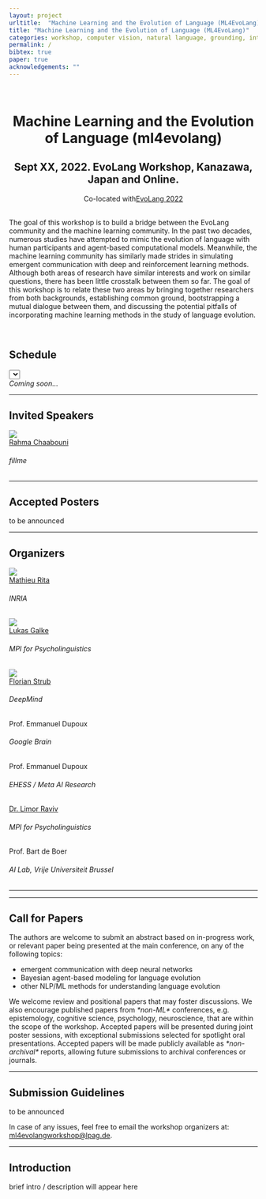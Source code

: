 ```yaml
---
layout: project
urltitle:  "Machine Learning and the Evolution of Language (ML4EvoLang)"
title: "Machine Learning and the Evolution of Language (ML4EvoLang)"
categories: workshop, computer vision, natural language, grounding, interaction, machine learning, vigil, naacl, 2021
permalink: /
bibtex: true
paper: true
acknowledgements: ""
---
```


<br />
<div class="row">
  <div class="col-xs-12">
    <center><h1>Machine Learning and the Evolution of Language (ml4evolang)</h1></center>
    <center><h2>Sept XX, 2022. EvoLang Workshop, Kanazawa, Japan and Online.</h2></center>
    <center>Co-located with<a href="https://sites.google.com/view/joint-conf-language-evolution/home" target="_blank">EvoLang 2022</a></center>
    <!--center>Ask the panelists! Submit your questions at <a href="https://app.sli.do/event/zf5ggt9a/live/questions" target="_blank">sli.do</a>.</center-->
  </div>
</div>

<br />

<div class="row">
    <div class="col-xs-12">
        <p>
        The goal of this workshop is to build a bridge between the EvoLang community and the machine learning community. In the past two decades, numerous studies have attempted to mimic the evolution of language with human participants and agent-based computational models. Meanwhile, the machine learning community has similarly made strides in simulating emergent communication with deep and reinforcement learning methods. Although both areas of research have similar interests and work on similar questions, there has been little crosstalk between them so far. The goal of this workshop is to relate these two areas by bringing together researchers from both backgrounds, establishing common ground, bootstrapping a mutual dialogue between them, and discussing the potential pitfalls of incorporating machine learning methods in the study of language evolution.
        </p>
    </div>
</div>

<br />

<div class="row" id="schedule">
  <div class="col-md-4 col-xs-12">
    <h2>Schedule</h2>
  </div>
  <div class="col-md-8 col-xs-12">
      <select id="timezone-select" class="form-control"></select>
  </div>
</div>
<div class="row">
  <i>Coming soon...</i>
  <!-- <div class="col-xs-12"> -->
  <!--   <table class="table table-striped" id="schedule-table"> -->
  <!--   <tbody> -->
  <!--   <tr> <th scope="row" data-time="08:50">08:50 AM</th> <td>Opening Remarks</td></tr> -->
  <!--   <tr> <th scope="row" data-time="09:00">09:00 AM</th> <td> -->
  <!--     Talk 1: Roger Levy<br />Semantics, Pragmatics, and Context in Human Grounded Language Understanding -->
  <!--     <a data-toggle="collapse" href="#schedule-talk1" aria-cexpanded="false" aria-controls="schedule-talk1">[Abstract]</a> -->
  <!--     <a target="_blank" href="/static/slides-2021/roger_levy.pdf">[Slides]</a> -->
  <!--     <div class="collapse" id="schedule-talk1"> -->
  <!--       Abstract: Computational systems for grounded language understanding have seen impressive advances over the last decade, due largely to advances in multimodal datasets, neural and symbolic modeling techniques, and computational power. But human meaning interpretation in grounded contexts remains far deeper and more sophisticated. In this talk I describe several recent studies in our research group that illustrate the subtlety and richness of human meaning interpretation using very simple, experimentally controlled utterances and visual grounding contexts. These studies shed light on the compositional structure of the semantic representations underlying human language comprehension, their relationship with the pragmatic inference mechanisms that support contextually conditioned interpretation, and the likely requirements for truly human-like language understanding in artificial systems. -->
  <!--     </div> -->
  <!--   </td></tr> -->
  <!--   <tr> <th scope="row" data-time="09:45">09:45 AM</th> <td> -->
  <!--     Talk 2: Stefanie Tellex<br />Towards Complex Language in Partially Observed Environments -->
  <!--     <a data-toggle="collapse" href="#schedule-talk2" aria-cexpanded="false" aria-controls="schedule-talk2">[Abstract]</a> -->
  <!--     <div class="collapse" id="schedule-talk2"> -->
  <!--       Abstract: Robots can act as a force multiplier for people, whether a robot assisting an astronaut with a repair on the International Space station, a UAV taking flight over our cities, or an autonomous vehicle driving through our streets. Existing approaches use action-based representations that do not capture the goal-based meaning of a language expression and do not generalize to partially observed environments.  The aim of my research program is to create autonomous robots that can understand complex goal-based commands and execute those commands in partially observed, dynamic environments.  I will describe demonstrations of object-search in a POMDP setting with information about object locations provided by language, and mapping between English and Linear Temporal Logic, enabling a robot to understand complex natural language commands in city-scale environments.  These advances represent steps towards robots that interpret complex natural language commands in partially observed environments using a decision theoretic framework. -->
  <!--     </div> -->
  <!--   </td></tr> -->
  <!--   <tr> <th scope="row" data-time="10:30">10:30 AM</th> <td>Break 1</td></tr> -->
  <!--   <tr> <th scope="row" data-time="11:00">11:00 AM</th> <td> -->
  <!--     Talk 3: Katerina Fragkiadaki<br />Linking Language with World Common Sense Using 3D Visual Feature Representations -->
  <!--     <a data-toggle="collapse" href="#schedule-talk3" aria-cexpanded="false" aria-controls="schedule-talk3">[Abstract]</a> -->
  <!--     <div class="collapse" id="schedule-talk3"> -->
  <!--       Abstract: To link language processing with spatial reasoning, we propose associating natural language utterances to a mental workspace of their meaning, encoded as 3-dimensional visual feature representations of the world scenes they describe. We learn such 3-dimensional visual representations---we call them visual imaginations--- by predicting images a mobile agent sees while moving around in the 3D world. The input image streams the agent collects are unprojected into egomotion-stable 3D scene feature maps of the scene, and projected from novel viewpoints to match the observed RGB image views in an end-to-end differentiable manner. We then train modular neural models to generate such 3D feature representations given language utterances, to localize the objects an utterance mentions in the 3D feature representation inferred from an image, and to predict the desired 3D object locations given a manipulation instruction. We empirically show the proposed models outperform by a large margin existing 2D models in spatial reasoning, referential object detection and instruction following, and generalize better across camera viewpoints and object arrangements. -->
  <!--     </div> -->
  <!--   </td> </tr> -->
  <!--   <tr> <th scope="row" data-time="11:45">11:45 AM</th> <td> -->
  <!--     Talk 4: Max Garagnani<br />Action-Perception Circuits for Word Learning and Semantic Grounding -->
  <!--     <a data-toggle="collapse" href="#schedule-talk4" aria-cexpanded="false" aria-controls="schedule-talk4">[Abstract]</a> -->
  <!--     <div class="collapse" id="schedule-talk4"> -->
  <!--       Abstract: Embodied semantic theories posit that word meaning is grounded in the perception and action systems of the human brain. Such theories are supported by a growing body of experimental results, indicating that processing of words belonging to specific semantic categories (e.g., visual object or motor action related, e.g. “sun” or “run”) leads to selective activation of corresponding modality-preferential areas.<br /> -->
  <!--       I highlight a deep, spiking neurocomputational architecture of the left-hemispheric fronto-temporal areas that has been used to simulate and explain putative brain processes underlying word learning and semantic grounding in action and perception. The model closely replicates neuroanatomical and neurobiological features of the relevant brain regions and implements exclusively mechanisms mimicking known cellular- and synaptic-level features of the mammalian cortex. Lastly I discuss some recent experimental evidence confirming the model’s main predictions and conclude by suggesting elements of a unifying theory for the emergence of cognition based on the spontaneous formation of cortically distributed action-perception circuits (APCs) in the brain. -->
  <!--     </div> -->
  <!--   </td></tr> -->
  <!--   <tr> <th scope="row" data-time="12:30">12:30 PM</th> <td>Break 2</td></tr> -->
  <!--   <tr> <th scope="row" data-time="13:00">13:00 PM</th> <td>Panel Discussion</td> </tr> -->
  <!--   <tr> <th scope="row" data-time="14:00">14:00 PM</th> <td>Break 3</td> </tr> -->
  <!--   <tr> <th scope="row" data-time="14:30">14:30 PM</th> <td> -->
  <!--     Talk 5: Yejin Choi<br />Grounded Causal Commonsense Reasoning -->
  <!--     <a data-toggle="collapse" href="#schedule-talk5" aria-cexpanded="false" aria-controls="schedule-talk5">[Abstract]</a> -->
  <!--     <a target="_blank" href="/static/slides-2021/yejin_choi.pdf">[Slides]</a> -->
  <!--     <div class="collapse" id="schedule-talk5"> -->
  <!--       Abstract: In this talk, we will consider Harnad’s symbol grounding problem from three different angles: learning the functional meaning of objects and actions through interactions in a 3D environment, learning the grounded meaning of more complex language by watching YouTube videos at extreme scale, and learning causal commonsense inferences of the visual scenes through a large-scale symbolic knowledge graph. -->
  <!--     </div> -->
  <!--   </td> </tr> -->
  <!--   <tr> <th scope="row" data-time="15:15">15:15 PM</th> <td> -->
  <!--     Talk 6: Justin Johnson<br />Learning Visual Representations from Language -->
  <!--     <a data-toggle="collapse" href="#schedule-6" aria-cexpanded="false" aria-controls="schedule-6">[Abstract]</a> -->
  <!--     <div class="collapse" id="schedule-6"> -->
  <!--       Abstract: Standard practice in vision+language is to treat multimodal vision+language tasks as downstream from vision: generic unimodal representations are combined for multimodal end tasks. In this talk I'll argue that this should be flipped: multimodal vision+language tasks should be used to learn powerful representations that can be transferred to downstream visual representation tasks. Our approach, termed VirTex, uses image captioning as a pretext task for learning visual features. When trained on COCO captions, VirTex learns representations that match or exceed supervised ImageNet pretraining on many downstream visual recognition tasks. I will also discuss our efforts to scale up this algorithm, for which we've created a new dataset of 11.7M high-quality images and natural-language captions. -->
  <!--     </div> -->
  <!--   </td> </tr> -->
  <!--   <tr> <th scope="row" data-time="16:00">16:00 PM</th> <td>Spotlight Presentations</td> </tr> -->
  <!--   <tr> <th scope="row" data-time="16:10">16:10 PM</th> <td>Poster</td> </tr> -->
  <!--   <tr> <th scope="row" data-time="17:30">17:30 PM</th> <td>Break</td> </tr> -->
  <!--   <tr> <th scope="row" data-time="18:00">18:00 PM</th> <td> -->
  <!--     Talk 7: Trevor Darrell (presented by Daniel Fried and Rudy Corona)<br />Modularity in Grounded Interaction -->
  <!--     <a data-toggle="collapse" href="#schedule-talk7" aria-cexpanded="false" aria-controls="schedule-talk7">[Abstract]</a> -->
  <!--     <a target="_blank" href="/static/slides-2021/fried_corona.pdf">[Slides]</a> -->
  <!--     <div class="collapse" id="schedule-talk7"> -->
  <!--       Abstract: Neural networks have made great strides in language grounding, but still leave room for improvement in robustness, ease of design, and interpretability. Modularity, a staple of complex system design, has the potential to help on all of these. We find that modular neural nets outperform their non-modular counterparts on a grounded collaborative dialogue task and in compositional generalization settings for embodied instruction following. -->
  <!--     </div> -->
  <!--   </td> </tr> -->
  <!--   <tr> <th scope="row" data-time="18:45">18:45 PM</th> <td> -->
  <!--     Talk 8: Sandra Waxman<br />How (and how early) do infants link language and cognition? -->
  <!--     <a data-toggle="collapse" href="#schedule-talk8" aria-cexpanded="false" aria-controls="schedule-talk8">[Abstract]</a> -->
  <!--     <div class="collapse" id="schedule-talk8"> -->
  <!--       Abstract: Language is a signature of our species. It is the pathway through which we share the contents of our minds, imagine new ideas and ignite them in others. But how, and how early, do infants link language and thought?  How do they identify which signals are part of their language and discover how these are linked to fundamental representations of objects and events? Infants begin to forge this language-cognition interface in the first months of life. Even before they say their first words, listening to human language promotes core cognitive capacities, including object categorization and rule-learning. Moreover, this precocious link emerges from a broader template that initially includes vocalizations of non-human primates, but is rapidly tuned specifically to human vocalizations. I’ll describe an exquisitely timed developmental cascade, fueled by both ‘nature’ and ‘nurture’, leading infants to discover increasingly precise links between language and cognition, and use this link to learn about their world. -->
  <!--     </div> -->
  <!--   </td> </tr> -->
  <!--   <tr> <th scope="row" data-time="19:30">19:30 PM</th> <td>Closing Remark</td> </tr> -->
  <!--   </tbody> -->
  <!--   </table> -->
  <!-- </div> -->
</div>

<hr />

<!-- <div class="row" id="dates"> -->
<!--   <div class="col-xs-12"> -->
<!--     <h2>Important Dates</h2> -->
<!--   </div> -->
<!-- </div> -->

<!-- <br> -->
<!-- <div class="row"> -->
<!--   <div class="col-xs-12"> -->
<!--     <table class="table table-striped"> -->
<!--       <tbody> -->
<!--         <tr> -->
<!--           <td>Paper Submission Deadline</td> -->
<!--           <td>to be announced</td> -->
<!--         </tr> -->
<!--         <tr> -->
<!--           <td>Decision Notifications</td> -->
<!--           <td>to be announced</td> -->
<!--         </tr> -->
<!--         <tr> -->
<!--           <td>Camera Ready Paper Deadline</td> -->
<!--           <td>May 15, 2021 (11:59 PM Pacific time)</td> -->
<!--         </tr> -->
<!--         <tr> -->
<!--           <td>Workshop</td> -->
<!--           <td>Between 5th and 8th of September, 2022</td> -->
<!--         </tr> -->
<!--       </tbody> -->
<!--     </table> -->
<!--   </div> -->
<!-- </div> -->

<!-- Speakers -->
<div class="row" id="speakers">
  <div class="col-xs-12">
    <h2>Invited Speakers</h2>
  </div>
</div>
<div class="row">
  <div class="col-xs-6 col-lg-3">
    <a href="https://rahmacha.github.io/">
      <img class="people-pic" src="{{ "/static/img/people/rahma-chaabouni.jpeg" | prepend:site.baseurl }}">
    </a>
    <div class="people-name">
      <a href="https://rahmacha.github.io/">Rahma Chaabouni</a>
      <h6>fillme</h6>
    </div>
  </div>
</div>

<hr />

<div class="row" id="accepted">
  <div class="col-xs-12">
    <h2>Accepted Posters</h2>
    <!-- <p>Note: 3 additional papers were accepted but are not listed here because of an anonymity period.</p> -->
    <p>to be announced</p>
  </div>
</div>
<ul class="paper-list">
    <!-- <li> -->
    <!--     <span class="paper-title">Do Videos Guide Translations?  Evaluation of a Video-Guided Machine Translation dataset</span><br> -->
    <!--     <span class="paper-authors">Zhishen Yang (Tokyo Institute of Technology); Tosho  Hirasawa (Tokyo Metropolitan University); Naoaki Okazaki (Tokyo Institute of Technology); Mamoru Komachi (Tokyo Metropolitan University)</span><br> -->
    <!--     <span class="paper-meta">[<a href="static/papers-2021/29.pdf">PDF</a>]</span> -->
    <!-- </li> -->
</ul>

<hr />

<!-- Organizers -->
<div class="row" id="organizers">
  <div class="col-xs-12">
    <h2>Organizers</h2>
  </div>
</div>
<div class="row">
  <div class="col-xs-6 col-lg-3">
    <a href="https://scholar.google.fr/citations?user=4VwTolgAAAAJ&hl=fr&oi=ao">
      <img class="people-pic" src="{{ "/static/img/people/mathieu-rita.jpeg" | prepend:site.baseurl }}">
    </a>
    <div class="people-name">
      <a href="https://scholar.google.fr/citations?user=4VwTolgAAAAJ&hl=fr&oi=ao">Mathieu Rita</a>
      <h6>INRIA</h6>
    </div>
  </div>
  <div class="col-xs-6 col-lg-3">
    <a href="https://lgalke.github.io/">
      <img class="people-pic" src="{{ "/static/img/people/Lukas-Galke.jpg" | prepend:site.baseurl }}">
    </a>
    <div class="people-name">
      <a href="https://lgalke.github.io">Lukas Galke</a>
      <h6>MPI for Psycholinguistics</h6>
    </div>
  </div>
  <div class="col-xs-6 col-lg-3">
    <a href="https://fstrub95.github.io/">
      <img class="people-pic" src="{{ "/static/img/people/florianstrub.png" | prepend:site.baseurl }}">
    </a>
    <div class="people-name">
      <a href="https://fstrub95.github.io/">Florian Strub</a>
      <h6>DeepMind</h6>
    </div>
  </div>
  <div class="col-xs-6 col-lg-3">
    <!-- <a href="https://fstrub95.github.io/"> -->
    <!--   <img class="people-pic" src="{{ "/static/img/people/florianstrub.png" | prepend:site.baseurl }}"> -->
    <!-- </a> -->
    <div class="people-name">
      Prof. Emmanuel Dupoux
      <h6>Google Brain</h6>
    </div>
  </div>
  <div class="col-xs-6 col-lg-3">
    <!-- <a href="https://fstrub95.github.io/"> -->
    <!--   <img class="people-pic" src="{{ "/static/img/people/florianstrub.png" | prepend:site.baseurl }}"> -->
    <!-- </a> -->
    <div class="people-name">
      Prof. Emmanuel Dupoux
      <h6>EHESS / Meta AI Research</h6>
    </div>
  </div>
  <div class="col-xs-6 col-lg-3">
    <!-- <a href="https://www.limorravivevolang.com/"> -->
    <!--   <img class="people-pic" src="{{ "/static/img/people/florianstrub.png" | prepend:site.baseurl }}"> -->
    <!-- </a> -->
    <div class="people-name">
      <a href="https://www.limorravivevolang.com/">Dr. Limor Raviv</a>
      <h6>MPI for Psycholinguistics</h6>
    </div>
  </div>
  <div class="col-xs-6 col-lg-3">
    <!-- <a href="https://fstrub95.github.io/"> -->
    <!--   <img class="people-pic" src="{{ "/static/img/people/florianstrub.png" | prepend:site.baseurl }}"> -->
    <!-- </a> -->
    <div class="people-name">
      Prof. Bart de Boer
      <h6>AI Lab, Vrije Universiteit Brussel</h6>
    </div>
  </div>
</div>

<hr />

<!-- Scientific Committee -->
<!-- <div class="row" id="scientific_committee"> -->
<!--   <div class="col-xs-12"> -->
<!--     <h2>Scientific Committee</h2> -->
<!--   </div> -->
<!-- </div> -->
<!-- <div class="row"> -->
<!--   <div class="col-xs-6 col-lg-3"> -->
<!--     <a href="https://mila.quebec/en/person/aaron-courville/"> -->
<!--       <img class="people-pic" src="{{ "/static/img/people/aaron-courville-dp.jpg" | prepend:site.baseurl }}"> -->
<!--     </a> -->
<!--     <div class="people-name"> -->
<!--       <a href="https://mila.quebec/en/person/aaron-courville/">Aaron Courville</a> -->
<!--       <h6>University of Montreal</h6> -->
<!--     </div> -->
<!--   </div> -->
<!--   <div class="col-xs-6 col-lg-3"> -->
<!--     <a href="http://www.mateuszmalinowski.com/"> -->
<!--       <img class="people-pic" src="{{ "/static/img/people/mateusz-malinowski-dp.jpeg" | prepend:site.baseurl }}"> -->
<!--     </a> -->
<!--     <div class="people-name"> -->
<!--       <a href="http://www.mateuszmalinowski.com/">Mateusz Malinowski</a> -->
<!--       <h6>DeepMind</h6> -->
<!--     </div> -->
<!--   </div> -->
<!--   <div class="col-xs-6 col-lg-3"> -->
<!--     <a href="http://www.lifl.fr/~pietquin/"> -->
<!--       <img class="people-pic" src="{{ "/static/img/people/olivier-pietquin-dp.jpg" | prepend:site.baseurl }}"> -->
<!--     </a> -->
<!--     <div class="people-name"> -->
<!--       <a href="http://www.lifl.fr/~pietquin/">Olivier Pietquin</a> -->
<!--       <h6>Google Brain</h6> -->
<!--     </div> -->
<!--   </div> -->
<!--   <div class="col-xs-6 col-lg-3"> -->
<!--     <a href="http://www-etud.iro.umontreal.ca/~devries/"> -->
<!--       <img class="people-pic" src="/static/img/people/harmdevries.jpg" /> -->
<!--     </a> -->
<!--     <div class="people-name"> -->
<!--       <a href="http://www-etud.iro.umontreal.ca/~devries/">Harm de Vries</a> -->
<!--       <h6>University of Montreal | Element AI</h6> -->
<!--     </div> -->
<!--   </div> -->
<!-- </div> -->

<!-- <hr /> -->

<!-- <div class="row"> -->
<!--   <div class="col-xs-12"> -->
<!--     <h2>Program Committee</h2> -->
<!--   </div> -->
<!-- </div> -->
<!-- <div class="row"> -->
<!--   <div class="col-xs-6"> -->
<!--     <ul> -->
<!--       <li>Abhishek Das (Facebook AI Research)</li> -->
<!--       <li>Adria Recasens (DeepMind)</li> -->
<!--       <li>Alane Suhr (Cornell)</li> -->
<!--       <li>Anna Potapenko (DeepMind)</li> -->
<!--       <li>Arjun Majumdar (Georgia Tech)</li> -->
<!--       <li>Cătălina Cangea (University of Cambridge)</li> -->
<!--       <li>Catherine Wong (Massachusetts Institute of Technology)</li> -->
<!--       <li>Christopher Davis (University of Cambridge)</li> -->
<!--       <li>Daniel Fried (UC Berkeley)</li> -->
<!--       <li>Drew Hudson (Stanford University)</li> -->
<!--       <li>Erik Wijmans (Georgia Tech)</li> -->
<!--       <li>Florian Strub (DeepMind)</li> -->
<!--       <li>Gabriel Ilharco (University of Washington)</li> -->
<!--       <li>Geoffrey Cideron (InstaDeep)</li> -->
<!--       <li>Hammad Ayyubi (Columbia University)</li> -->
<!--       <li>Hao Tan (University of North Carolina Chapel Hill)</li> -->
<!--       <li>Hao Wu (Fudan University)</li> -->
<!--       <li>Haoyue Shi (Toyota Technological Institute at Chicago)</li> -->
<!--       <li>Hedi Ben-younes (Sorbonne université)</li> -->
<!--       <li>Jack Hessel (Allen Institute for AI)</li> -->
<!--       <li>Jacob Krantz (Oregon State University)</li> -->
<!--       <li>Jean-Baptiste Alayrac (DeepMind)</li> -->
<!--     </ul> -->
<!--   </div> -->
<!--   <div class="col-xs-6"> -->
<!--     <ul> -->
<!--       <li>Jiayuan Mao (MIT)</li> -->
<!--       <li>Joel Ye (Georgia Tech)</li> -->
<!--       <li>Johan Ferret (Google Research, Brain Team)</li> -->
<!--       <li>Karan Desai (University of Michigan)</li> -->
<!--       <li>Lisa Anne Hendricks (DeepMind)</li> -->
<!--       <li>Luca Celotti (Université de Sherbrooke)</li> -->
<!--       <li>Mateusz Malinowski (DeepMind)</li> -->
<!--       <li>Mathieu Rita (École polytechnique)</li> -->
<!--       <li>Mathieu Seurin (University of Lille)</li> -->
<!--       <li>Meera Hahn (Georgia Institute of Technology)</li> -->
<!--       <li>Nicholas Tomlin (UC Berkeley)</li> -->
<!--       <li>Olivier Pietquin (2)</li> -->
<!--       <li>Peter Anderson (Google)</li> -->
<!--       <li>Rodolfo Corona (UC Berkeley)</li> -->
<!--       <li>Rowan Zellers (University of Washington)</li> -->
<!--       <li>Ryan Benmalek (Cornell University)</li> -->
<!--       <li>Sanjay Subramanian (Allen Institute for Artificial Intelligence)</li> -->
<!--       <li>Sidd Karamcheti (Stanford University)</li> -->
<!--       <li>Stefan Lee (Oregon State University)</li> -->
<!--       <li>Valts Blukis (Cornell University)</li> -->
<!--       <li>Volkan Cirik (Carnegie Mellon University)</li> -->
<!--     </ul> -->
<!--   </div> -->
<!-- </div> -->

<hr />

<!-- CfP -->
<div class="row" id="cfp">
  <div class="col-xs-12">
    <h2>Call for Papers</h2>
  </div>
</div>
<div class="row">
  <div class="col-xs-12">
    <p>
      The authors are welcome to submit an abstract based on in-progress work, or relevant paper being presented at the main conference, on any of the following topics:
    </p>
    <p>
          <ul>
            <li>emergent communication with deep neural networks</li>
            <li>Bayesian agent-based modeling for language evolution</li>
            <li>other NLP/ML methods for understanding language evolution</li>
          </ul>
      </p>
      <p>We welcome review and positional papers that may foster discussions. We also encourage published papers from <i>*non-ML*</i> conferences, e.g. epistemology, cognitive science, psychology, neuroscience, that are within the scope of the workshop. Accepted papers will be presented during joint poster sessions, with exceptional submissions selected for spotlight oral presentations. Accepted papers will be made publicly available as <i>*non-archival*</i> reports, allowing future submissions to archival conferences or journals. </p>
  </div>
</div>

<hr />

<!-- Submission -->
<div class="row" id="guidelines">
  <div class="col-xs-12">
    <h2>Submission Guidelines</h2>
  </div>
</div>
<div class="row">
    <div class="col-xs-12">
      <p>to be announced
            <!-- Please upload submissions at: <a style="color:#2980b9;font-weight:400;" href="https://cmt3.research.microsoft.com/VIGIL2021/">cmt3.research.microsoft.com/VIGIL2021</a>. -->
        </p>
    <ul>
      <!-- <li><b>Previously published work</b>: We welcome previously published papers from non-ML conferences, will also accept cross-submissions from ML conferences (including NAACL 2021) which are within the scope of the workshop without re-formatting. These specific papers do not have to be anonymous. They are eligible for poster sessions and will only have a very light review process.</li> -->
      <!-- <li><b>Unpublished work</b>: All submissions must be in PDF format. The submissions must be formated using the <a style="color:#2980b9;font-weight:400;" href="https://2021.naacl.org/calls/style-and-formatting/">NAACL 2021 LaTeX style file</a>. Submissions are limited to 4 content pages, including all figures and tables; additional pages containing statements of acknowledgements and funding disclosures, and references are allowed. The maximum file size for submissions is 50MB. The CMT-based review process will be double-blind to avoid potential conflicts of interests.</li> -->
    </ul>
    <p>
        In case of any issues, feel free to email the workshop organizers at: <a href="mailto:ml4evolangworkshop@lpag.de">ml4evolangworkshop@lpag.de</a>.
    </p>
    </div>
</div>

<hr />
<!-- Intro -->
<div class="row" id="intro">
    <div class="col-xs-12">
        <h2>Introduction</h2>
        brief intro / description will appear here
    </div>
</div>

<!-- <hr /> -->

<!-- Previous Sessions -->
<!-- <div class="row"> -->
<!--   <div class="col-xs-12"> -->
<!--     <h2>Previous Sessions</h2><a name="/prev_session"></a> -->
<!--   </div> -->
<!-- </div> -->
<!-- <div class="row"> -->
<!--     <div class="col-xs-12"> -->
<!--         <p> -->
<!--             <ul> -->
<!--                 <li><a href="https://nips2017vigil.github.io/">ViGIL Workshop at NeurIPS 2017</a></li> -->
<!--                 <li><a href="https://nips2018vigil.github.io/">ViGIL Workshop at NeurIPS 2018</a></li> -->
<!--                 <li><a href="https://vigilworkshop.github.io/2019">ViGIL Workshop at NeurIPS 2019</a></li> -->
<!--             </ul> -->
<!--         </p> -->
<!--     </div> -->
<!-- </div> -->

<!-- <hr /> -->

<!-- References -->
<!-- <div class="row"> -->
<!--   <div class="col-xs-12"> -->
<!--     <h2>References</h2> -->
<!--   </div> -->
<!-- </div> -->
<!-- <div class="row"> -->
<!--   <div class="col-md-12"> -->
<!--     <ol> -->
<!-- <li>Y. Bisk, A. Holtzman, J. Thomason, J. Andreas, Y. Bengio, J. Chai, M. Lapata, A. Lazaridou, J. May, A. Nisnevich, N. Pinto, -->
<!-- and J. Turian. Experience grounds language. In EMNLP, 2020. </li> -->
<!-- <li>L. Smith and M. Gasser. The development of embodied cognition: Six lessons from babies. Artificial life, 11(1-2):13–29, -->
<!-- 2005. </li> -->
<!-- <li>P. Anderson, Q. Wu, D. Teney, J. Bruce, M. Johnson, N. Sünderhauf, I. Reid, S. Gould, and A. van den Hengel. Vision-andlanguage Navigation: Interpreting Visually-grounded Navigation Instructions in Real Environments. In CVPR, 2018. </li> -->
<!-- <li>A. Suhr, C. Yan, J. Schluger, S. Yu, H. Khader, M. Mouallem, I. Zhang, and Y. Artzi. Executing instructions in situated -->
<!-- collaborative interactions. In EMNLP-IJCNLP, 2019. </li> -->
<!-- <li>D. Misra, A. Bennett, V. Blukis, E. Niklasson, M. Shatkhin, and Y. Artzi. Mapping instructions to actions in 3D environments with visual goal prediction. In EMNLP, 2018. </li> -->
<!-- <li>C. Chen, U. Jain, C. Schissler, S. V. A. Gari, Z. Al-Halah, V. K. Ithapu, P. Robinson, and K. Grauman. SoundSpaces: -->
<!-- Audio-Visual Navigation in 3D Environments. ECCV, 2019. </li> -->
<!-- <li>S. Venugopalan, M. Rohrbach, J. Donahue, R. J. Mooney, T. Darrell, and K. Saenko. Sequence to sequence-video to text. -->
<!-- In ICCV, 2015. </li> -->
<!-- <li>S. Antol, A. Agrawal, J. Lu, M. Mitchell, D. Batra, L. C. Zitnick, and D. Parikh. VQA: Visual question answering. In CVPR, -->
<!-- 2015.</li> -->
<!-- <li>A. Das, S. Datta, G. Gkioxari, S. Lee, D. Parikh, and D. Batra. Embodied Question Answering. In CVPR, 2018. </li> -->
<!-- <li>R. Zellers, Y. Bisk, A. Farhadi, and Y. Choi. From recognition to cognition: Visual commonsense reasoning. In CVPR, -->
<!-- 2019. </li> -->
<!-- <li>J. Lei, L. Yu, M. Bansal, and T. L. Berg. TVQA: Localized, compositional video question answering. In EMNLP, 2018. </li> -->
<!-- <li>S. Tellex, N. Gopalan, H. Kress-Gazit, and C. Matuszek. Robots that use language. Annual Review of Control, Robotics, and -->
<!-- Autonomous Systems, 3:25–55, 2020. </li> -->
<!-- <li>V. Blukis, Y. Terme, E. Niklasson, R. A. Knepper, and Y. Artzi. Learning to map natural language instructions to physical -->
<!-- quadcopter control using simulated flight. In CoRL, 2019. </li> -->
<!--     </ol> -->
<!--   </div> -->
<!-- </div> -->
